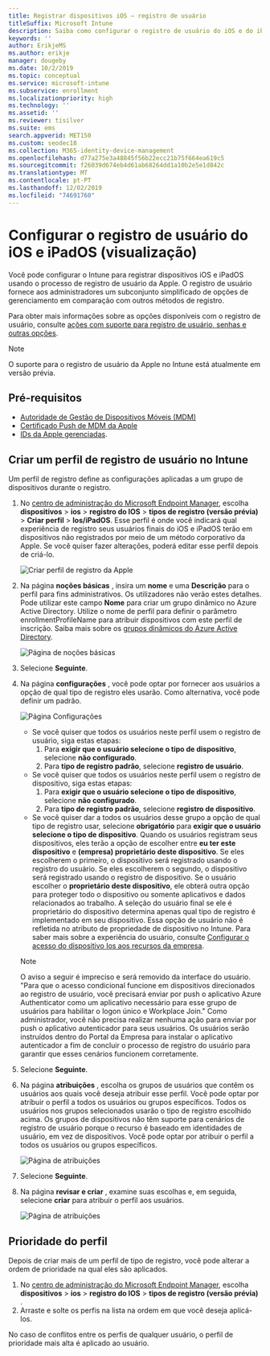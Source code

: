 ```yaml
---
title: Registrar dispositivos iOS – registro de usuário
titleSuffix: Microsoft Intune
description: Saiba como configurar o registro de usuário do iOS e do iPadOS.
keywords: ''
author: ErikjeMS
ms.author: erikje
manager: dougeby
ms.date: 10/2/2019
ms.topic: conceptual
ms.service: microsoft-intune
ms.subservice: enrollment
ms.localizationpriority: high
ms.technology: ''
ms.assetid: ''
ms.reviewer: tisilver
ms.suite: ems
search.appverid: MET150
ms.custom: seodec18
ms.collection: M365-identity-device-management
ms.openlocfilehash: d77a275e3a48845f56b22ecc21b75f664ea619c5
ms.sourcegitcommit: f26039d674eb4d61ab68264dd1a10b2e5e1d842c
ms.translationtype: MT
ms.contentlocale: pt-PT
ms.lasthandoff: 12/02/2019
ms.locfileid: "74691760"
---
```

# <a name="set-up-ios-and-ipados-user-enrollment-preview"></a>Configurar o registro de usuário do iOS e iPadOS (visualização)

Você pode configurar o Intune para registrar dispositivos iOS e iPadOS usando o processo de registro de usuário da Apple. O registro de usuário fornece aos administradores um subconjunto simplificado de opções de gerenciamento em comparação com outros métodos de registro.

Para obter mais informações sobre as opções disponíveis com o registro de usuário, consulte [ações com suporte para registro de usuário, senhas e outras opções](ios-user-enrollment-supported-actions.md).

> [!NOTE]
> O suporte para o registro de usuário da Apple no Intune está atualmente em versão prévia.

## <a name="prerequisites"></a>Pré-requisitos
- [Autoridade de Gestão de Dispositivos Móveis (MDM)](../fundamentals/mdm-authority-set.md)
- [Certificado Push de MDM da Apple](apple-mdm-push-certificate-get.md)
- [IDs da Apple gerenciadas](https://support.apple.com/guide/apple-business-manager/mdm1c9622977/web).

## <a name="create-a-user-enrollment-profile-in-intune"></a>Criar um perfil de registro de usuário no Intune

Um perfil de registro define as configurações aplicadas a um grupo de dispositivos durante o registro. 

1. No [centro de administração do Microsoft Endpoint Manager](https://go.microsoft.com/fwlink/?linkid=2109431), escolha **dispositivos** > **ios** > **registro do IOS** > **tipos de registro (versão prévia)**  > **Criar perfil** > **Ios/iPadOS**. Esse perfil é onde você indicará qual experiência de registro seus usuários finais do iOS e iPadOS terão em dispositivos não registrados por meio de um método corporativo da Apple. Se você quiser fazer alterações, poderá editar esse perfil depois de criá-lo.

    ![Criar perfil de registro da Apple](./media/ios-user-enrollment/create-profile.png)

2. Na página **noções básicas** , insira um **nome** e uma **Descrição** para o perfil para fins administrativos. Os utilizadores não verão estes detalhes. Pode utilizar este campo **Nome** para criar um grupo dinâmico no Azure Active Directory. Utilize o nome de perfil para definir o parâmetro enrollmentProfileName para atribuir dispositivos com este perfil de inscrição. Saiba mais sobre os [grupos dinâmicos do Azure Active Directory](https://docs.microsoft.com/azure/active-directory/active-directory-groups-dynamic-membership-azure-portal#rules-for-devices).

    ![Página de noções básicas](./media/ios-user-enrollment/basics-page.png)


3. Selecione **Seguinte**.

4. Na página **configurações** , você pode optar por fornecer aos usuários a opção de qual tipo de registro eles usarão. Como alternativa, você pode definir um padrão.

    ![Página Configurações](./media/ios-user-enrollment/settings-page.png)

    - Se você quiser que todos os usuários neste perfil usem o registro de usuário, siga estas etapas:
        1. Para **exigir que o usuário selecione o tipo de dispositivo**, selecione **não configurado**.
        2. Para **tipo de registro padrão**, selecione **registro de usuário**.
    - Se você quiser que todos os usuários neste perfil usem o registro de dispositivo, siga estas etapas:
        1. Para **exigir que o usuário selecione o tipo de dispositivo**, selecione **não configurado**.
        2. Para **tipo de registro padrão**, selecione **registro de dispositivo**.
    - Se você quiser dar a todos os usuários desse grupo a opção de qual tipo de registro usar, selecione **obrigatório** para **exigir que o usuário selecione o tipo de dispositivo**. Quando os usuários registram seus dispositivos, eles terão a opção de escolher entre **eu ter este dispositivo** e **(empresa) proprietário deste dispositivo**. Se eles escolherem o primeiro, o dispositivo será registrado usando o registro do usuário. Se eles escolherem o segundo, o dispositivo será registrado usando o registro de dispositivo. Se o usuário escolher o **proprietário deste dispositivo**, ele obterá outra opção para proteger todo o dispositivo ou somente aplicativos e dados relacionados ao trabalho. A seleção do usuário final se ele é proprietário do dispositivo determina apenas qual tipo de registro é implementado em seu dispositivo. Essa opção de usuário não é refletida no atributo de propriedade de dispositivo no Intune. Para saber mais sobre a experiência do usuário, consulte [Configurar o acesso do dispositivo Ios aos recursos da empresa](https://docs.microsoft.com/intune-user-help/enroll-your-device-in-intune-ios).
    
    > [!NOTE]
    > O aviso a seguir é impreciso e será removido da interface do usuário.
    > "Para que o acesso condicional funcione em dispositivos direcionados ao registro de usuário, você precisará enviar por push o aplicativo Azure Authenticator como um aplicativo necessário para esse grupo de usuários para habilitar o logon único e Workplace Join."
    > Como administrador, você não precisa realizar nenhuma ação para enviar por push o aplicativo autenticador para seus usuários. Os usuários serão instruídos dentro do Portal da Empresa para instalar o aplicativo autenticador a fim de concluir o processo de registro do usuário para garantir que esses cenários funcionem corretamente.

5. Selecione **Seguinte**.

6. Na página **atribuições** , escolha os grupos de usuários que contêm os usuários aos quais você deseja atribuir esse perfil. Você pode optar por atribuir o perfil a todos os usuários ou grupos específicos. Todos os usuários nos grupos selecionados usarão o tipo de registro escolhido acima. Os grupos de dispositivos não têm suporte para cenários de registro de usuário porque o recurso é baseado em identidades de usuário, em vez de dispositivos. Você pode optar por atribuir o perfil a todos os usuários ou grupos específicos.

    ![Página de atribuições](./media/ios-user-enrollment/assignments-page.png)

7. Selecione **Seguinte**.

8. Na página **revisar e criar** , examine suas escolhas e, em seguida, selecione **criar** para atribuir o perfil aos usuários.

    ![Página de atribuições](./media/ios-user-enrollment/assignments-page.png)


## <a name="profile-priority"></a>Prioridade do perfil

Depois de criar mais de um perfil de tipo de registro, você pode alterar a ordem de prioridade na qual eles são aplicados.

1. No [centro de administração do Microsoft Endpoint Manager](https://go.microsoft.com/fwlink/?linkid=2109431), escolha **dispositivos** > **ios** > **registro do IOS** > **tipos de registro (versão prévia)** .
2. Arraste e solte os perfis na lista na ordem em que você deseja aplicá-los.

No caso de conflitos entre os perfis de qualquer usuário, o perfil de prioridade mais alta é aplicado ao usuário.


